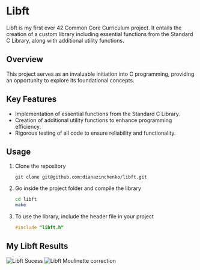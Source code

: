 # Libft
Libft is my first ever 42 Common Core Curriculum project. It entails the creation of a custom library including essential functions from the Standard C Library, along with additional utility functions.

## Overview
This project serves as an invaluable initiation into C programming, providing an opportunity to explore its foundational concepts.

## Key Features
- Implementation of essential functions from the Standard C Library.
- Creation of additional utility functions to enhance programming efficiency.
- Rigorous testing of all code to ensure reliability and functionality.

## Usage
1. Clone the repository
   ```
   git clone git@github.com:dianazinchenko/libft.git
2. Go inside the project folder and compile the library
   ```bash
   cd libft
   make
3. To use the library, include the header file in your project
   ```c
   #include "libft.h"

## My Libft Results
![Libft Sucess](images/libft-success.png)
![Libft Moulinette correction](images/libft-moulinette.png)
